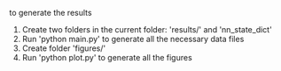to generate the results
1. Create two folders in the current folder: 'results/' and 'nn_state_dict'
2. Run 'python main.py' to generate all the necessary data files
3. Create folder 'figures/'
4. Run 'python plot.py' to generate all the figures